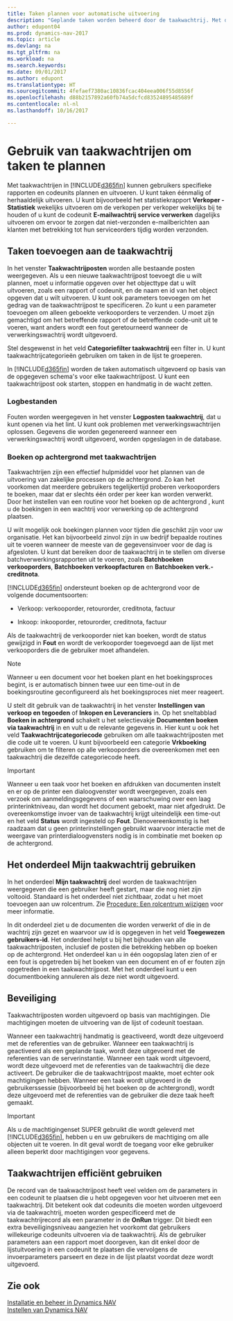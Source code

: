 ```yaml
---
title: Taken plannen voor automatische uitvoering
description: "Geplande taken worden beheerd door de taakwachtrij. Met deze taken worden rapporten en codeunits uitgevoerd. U kunt taken éénmalig of herhaaldelijk uitvoeren."
author: edupont04
ms.prod: dynamics-nav-2017
ms.topic: article
ms.devlang: na
ms.tgt_pltfrm: na
ms.workload: na
ms.search.keywords: 
ms.date: 09/01/2017
ms.author: edupont
ms.translationtype: HT
ms.sourcegitcommit: 4fefaef7380ac10836fcac404eea006f55d8556f
ms.openlocfilehash: d88b2157892a60fb74a5dcfcd83524895485689f
ms.contentlocale: nl-nl
ms.lasthandoff: 10/16/2017

---
```

# <a name="use-job-queues-to-schedule-tasks"></a>Gebruik van taakwachtrijen om taken te plannen
Met taakwachtrijen in [!INCLUDE[d365fin](includes/d365fin_md.md)] kunnen gebruikers specifieke rapporten en codeunits plannen en uitvoeren. U kunt taken éénmalig of herhaaldelijk uitvoeren. U kunt bijvoorbeeld het statistiekrapport **Verkoper - Statistiek** wekelijks uitvoeren om de verkopen per verkoper wekelijks bij te houden of u kunt de codeunit **E-mailwachtrij service verwerken** dagelijks uitvoeren om ervoor te zorgen dat niet-verzonden e-mailberichten aan klanten met betrekking tot hun serviceorders tijdig worden verzonden.  

## <a name="add-jobs-to-the-job-queue"></a>Taken toevoegen aan de taakwachtrij
In het venster **Taakwachtrijposten** worden alle bestaande posten weergegeven. Als u een nieuwe taakwachtrijpost toevoegt die u wilt plannen, moet u informatie opgeven over het objecttype dat u wilt uitvoeren, zoals een rapport of codeunit, en de naam en id van het object opgeven dat u wilt uitvoeren. U kunt ook parameters toevoegen om het gedrag van de taakwachtrijpost te specificeren. Zo kunt u een parameter toevoegen om alleen geboekte verkooporders te verzenden. U moet zijn gemachtigd om het betreffende rapport of de betreffende code-unit uit te voeren, want anders wordt een fout geretourneerd wanneer de verwerkingswachtrij wordt uitgevoerd.  

Stel desgewenst in het veld **Categoriefilter taakwachtrij** een filter in. U kunt taakwachtrijcategorieën gebruiken om taken in de lijst te groeperen.

In [!INCLUDE[d365fin](includes/d365fin_md.md)] worden de taken automatisch uitgevoerd op basis van de opgegeven schema's voor elke taakwachtrijpost. U kunt een taakwachtrijpost ook starten, stoppen en handmatig in de wacht zetten.

### <a name="log-files"></a>Logbestanden
Fouten worden weergegeven in het venster **Logposten taakwachtrij**, dat u kunt openen via het lint. U kunt ook problemen met verwerkingswachtrijen oplossen. Gegevens die worden gegenereerd wanneer een verwerkingswachtrij wordt uitgevoerd, worden opgeslagen in de database.  

### <a name="background-posting-with-job-queues"></a>Boeken op achtergrond met taakwachtrijen
Taakwachtrijen zijn een effectief hulpmiddel voor het plannen van de uitvoering van zakelijke processen op de achtergrond. Zo kan het voorkomen dat meerdere gebruikers tegelijkertijd proberen verkooporders te boeken, maar dat er slechts één order per keer kan worden verwerkt. Door het instellen van een routine voor het boeken op de achtergrond , kunt u de boekingen in een wachtrij voor verwerking op de achtergrond plaatsen.  

 U wilt mogelijk ook boekingen plannen voor tijden die geschikt zijn voor uw organisatie. Het kan bijvoorbeeld zinvol zijn in uw bedrijf bepaalde routines uit te voeren wanneer de meeste van de gegevensinvoer voor de dag is afgesloten. U kunt dat bereiken door de taakwachtrij in te stellen om diverse batchverwerkingsrapporten uit te voeren, zoals **Batchboeken verkooporders**, **Batchboeken verkoopfacturen** en **Batchboeken verk.-creditnota**.  

 [!INCLUDE[d365fin](includes/d365fin_md.md)] ondersteunt boeken op de achtergrond voor de volgende documentsoorten:  

-   Verkoop: verkooporder, retourorder, creditnota, factuur  

-   Inkoop: inkooporder, retourorder, creditnota, factuur  

 Als de taakwachtrij de verkooporder niet kan boeken, wordt de status gewijzigd in **Fout** en wordt de verkooporder toegevoegd aan de lijst met verkooporders die de gebruiker moet afhandelen.  

> [!NOTE]  
>  Wanneer u een document voor het boeken plant en het boekingsproces begint, is er automatisch binnen twee uur een time-out in de boekingsroutine geconfigureerd als het boekingsproces niet meer reageert.  

U stelt dit gebruik van de taakwachtrij in het venster **Instellingen van verkoop en tegoeden** of **Inkopen en Leveranciers** in. Op het sneltabblad **Boeken in achtergrond** schakelt u het selectievakje **Documenten boeken via taakwachtrij** in en vult u de relevante gegevens in. Hier kunt u ook het veld **Taakwachtrijcategoriecode** gebruiken om alle taakwachtrijposten met die code uit te voeren. U kunt bijvoorbeeld een categorie **Vrkboeking** gebruiken om te filteren op alle verkooporders die overeenkomen met een taakwachtrij die dezelfde categoriecode heeft.  

> [!IMPORTANT]  
>  Wanneer u een taak voor het boeken en afdrukken van documenten instelt en er op de printer een dialoogvenster wordt weergegeven, zoals een verzoek om aanmeldingsgegevens of een waarschuwing over een laag printerinktniveau, dan wordt het document geboekt, maar niet afgedrukt. De overeenkomstige invoer van de taakwachtrij krijgt uiteindelijk een time-out en het veld **Status** wordt ingesteld op **Fout**. Dienovereenkomstig is het raadzaam dat u geen printerinstellingen gebruikt waarvoor interactie met de weergave van printerdialoogvensters nodig is in combinatie met boeken op de achtergrond.  

## <a name="use-the-my-job-queue-part"></a>Het onderdeel Mijn taakwachtrij gebruiken
In het onderdeel **Mijn taakwachtrij** deel worden de taakwachtrijen weergegeven die een gebruiker heeft gestart, maar die nog niet zijn voltooid. Standaard is het onderdeel niet zichtbaar, zodat u het moet toevoegen aan uw rolcentrum. Zie [Procedure: Een rolcentrum wijzigen](change-role.md) voor meer informatie.  

In dit onderdeel ziet u de documenten die worden verwerkt of die in de wachtrij zijn gezet en waarvoor uw id is opgegeven in het veld **Toegewezen gebruikers-id**. Het onderdeel helpt u bij het bijhouden van alle taakwachtrijposten, inclusief de posten die betrekking hebben op boeken op de achtergrond. Het onderdeel kan u in één oogopslag laten zien of er een fout is opgetreden bij het boeken van een document en of er fouten zijn opgetreden in een taakwachtrijpost. Met het onderdeel kunt u een documentboeking annuleren als deze niet wordt uitgevoerd.  

## <a name="security"></a>Beveiliging  
Taakwachtrijposten worden uitgevoerd op basis van machtigingen. Die machtigingen moeten de uitvoering van de lijst of codeunit toestaan.  

Wanneer een taakwachtrij handmatig is geactiveerd, wordt deze uitgevoerd met de referenties van de gebruiker. Wanneer een taakwachtrij is geactiveerd als een geplande taak, wordt deze uitgevoerd met de referenties van de serverinstantie. Wanneer een taak wordt uitgevoerd, wordt deze uitgevoerd met de referenties van de taakwachtrij die deze activeert. De gebruiker die de taakwachtrijpost maakte, moet echter ook machtigingen hebben. Wanneer een taak wordt uitgevoerd in de gebruikerssessie (bijvoorbeeld bij het boeken op de achtergrond), wordt deze uitgevoerd met de referenties van de gebruiker die deze taak heeft gemaakt.  

> [!IMPORTANT]  
>  Als u de machtigingenset SUPER gebruikt die wordt geleverd met [!INCLUDE[d365fin](includes/d365fin_md.md)], hebben u en uw gebruikers de machtiging om alle objecten uit te voeren. In dit geval wordt de toegang voor elke gebruiker alleen beperkt door machtigingen voor gegevens.  

## <a name="using-job-queues-effectively"></a>Taakwachtrijen efficiënt gebruiken  
De record van de taakwachtrijpost heeft veel velden om de parameters in een codeunit te plaatsen die u hebt opgegeven voor het uitvoeren met een taakwachtrij. Dit betekent ook dat codeunits die moeten worden uitgevoerd via de taakwachtrij, moeten worden gespecificeerd met de taakwachtrijrecord als een parameter in de **OnRun** trigger. Dit biedt een extra beveiligingsniveau aangezien het voorkomt dat gebruikers willekeurige codeunits uitvoeren via de taakwachtrij. Als de gebruiker parameters aan een rapport moet doorgeven, kan dit enkel door de lijstuitvoering in een codeunit te plaatsen die vervolgens de invoerparameters parseert en deze in de lijst plaatst voordat deze wordt uitgevoerd.  

## <a name="see-also"></a>Zie ook  
[Installatie en beheer in Dynamics NAV](admin-setup-and-administration.md)  
[Instellen van Dynamics NAV](setup.md)  

